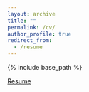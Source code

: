 ```yaml
---
layout: archive
title: ""
permalink: /cv/
author_profile: true
redirect_from:
  - /resume
---
```


{% include base_path %}

[<span style="color:black">Resume</span>](./dGiantsidi_cv.pdf)

